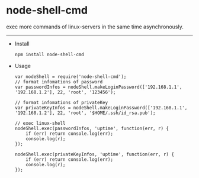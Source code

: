 # node-shell-cmd
exec more commands of linux-servers in the same time asynchronously.

---
* Install

    ```bash
    npm install node-shell-cmd
    ```
* Usage

    ```javascripts
    var nodeShell = require('node-shell-cmd');
    // format infomations of password
    var passwordInfos = nodeShell.makeLoginPassword(['192.168.1.1', '192.168.1.2'], 22, 'root', '123456');

    // format infomations of privateKey
    var privateKeyInfos = nodeShell.makeLoginPassword(['192.168.1.1', '192.168.1.2'], 22, 'root', '$HOME/.ssh/id_rsa.pub');

    // exec linux-shell
    nodeShell.exec(passwordInfos, 'uptime', function(err, r) {
        if (err) return console.log(err);
        console.log(r);
    });

    nodeShell.exec(privateKeyInfos, 'uptime', function(err, r) {
        if (err) return console.log(err);
        console.log(r);
    });
    ```
